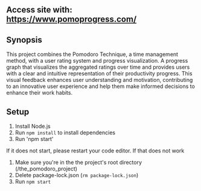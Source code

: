 ## Access site with: https://www.pomoprogress.com/

## Synopsis
This project combines the Pomodoro Technique, a time management method, with a user rating system and progress visualization. A progress graph that visualizes the aggregated ratings over time and provides users with a clear and intuitive representation of their productivity progress. This visual feedback enhances user understanding and motivation, contributing to an innovative user experience and help them make informed decisions to enhance their work habits. 

## Setup
1. Install Node.js
2. Run `npm install` to install dependencies
3. Run 'npm start'

If it does not start, please restart your code editor. If that does not work

1. Make sure you're in the the project's root directory (/the_pomodoro_project)
2. Delete package-lock.json (`rm package-lock.json`)
3. Run `npm start`


